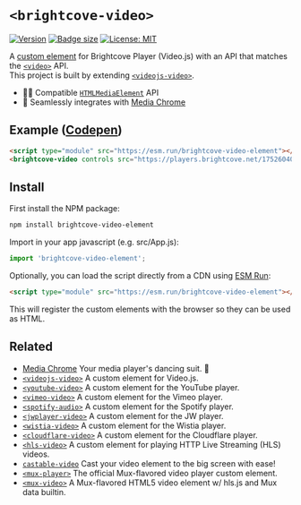 # `<brightcove-video>`

[![Version](https://img.shields.io/npm/v/brightcove-video-element?style=flat-square)](https://www.npmjs.com/package/brightcove-video-element)
[![Badge size](https://img.badgesize.io/https:/cdn.jsdelivr.net/npm/brightcove-video-element/+esm?label=gzip&compression=gzip&style=flat-square)](https://cdn.jsdelivr.net/npm/brightcove-video-element/+esm)
[![License: MIT](https://img.shields.io/badge/License-MIT-blue.svg)](https://opensource.org/licenses/MIT)

A [custom element](https://developer.mozilla.org/en-US/docs/Web/Web_Components/Using_custom_elements) for Brightcove Player (Video.js) with an API that matches the [`<video>`](https://developer.mozilla.org/en-US/docs/Web/HTML/Element/video) API.  
This project is built by extending [`<videojs-video>`](https://github.com/luwes/videojs-video-element).

- 🏄‍♂️ Compatible [`HTMLMediaElement`](https://developer.mozilla.org/en-US/docs/Web/API/HTMLMediaElement) API
- 🕺 Seamlessly integrates with [Media Chrome](https://github.com/muxinc/media-chrome)

## Example ([Codepen](https://codepen.io/rrisland/pen/BaqXvWg))

<!-- prettier-ignore -->
```html
<script type="module" src="https://esm.run/brightcove-video-element"></script>
<brightcove-video controls src="https://players.brightcove.net/1752604059001/Nynfq6Yde_default/index.html?videoId=4029697544001"></brightcove-video>
```

## Install

First install the NPM package:

```bash
npm install brightcove-video-element
```

Import in your app javascript (e.g. src/App.js):

```js
import 'brightcove-video-element';
```

Optionally, you can load the script directly from a CDN using [ESM Run](https://www.jsdelivr.com/?docs=esm):

<!-- prettier-ignore -->
```html
<script type="module" src="https://esm.run/brightcove-video-element"></script>
```

This will register the custom elements with the browser so they can be used as HTML.

## Related

- [Media Chrome](https://github.com/muxinc/media-chrome) Your media player's dancing suit. 🕺
- [`<videojs-video>`](https://github.com/luwes/videojs-video-element) A custom element for Video.js.
- [`<youtube-video>`](https://github.com/muxinc/youtube-video-element) A custom element for the YouTube player.
- [`<vimeo-video>`](https://github.com/luwes/vimeo-video-element) A custom element for the Vimeo player.
- [`<spotify-audio>`](https://github.com/luwes/spotify-audio-element) A custom element for the Spotify player.
- [`<jwplayer-video>`](https://github.com/luwes/jwplayer-video-element) A custom element for the JW player.
- [`<wistia-video>`](https://github.com/luwes/wistia-video-element) A custom element for the Wistia player.
- [`<cloudflare-video>`](https://github.com/luwes/cloudflare-video-element) A custom element for the Cloudflare player.
- [`<hls-video>`](https://github.com/muxinc/hls-video-element) A custom element for playing HTTP Live Streaming (HLS) videos.
- [`castable-video`](https://github.com/muxinc/castable-video) Cast your video element to the big screen with ease!
- [`<mux-player>`](https://github.com/muxinc/elements/tree/main/packages/mux-player) The official Mux-flavored video player custom element.
- [`<mux-video>`](https://github.com/muxinc/elements/tree/main/packages/mux-video) A Mux-flavored HTML5 video element w/ hls.js and Mux data builtin.
